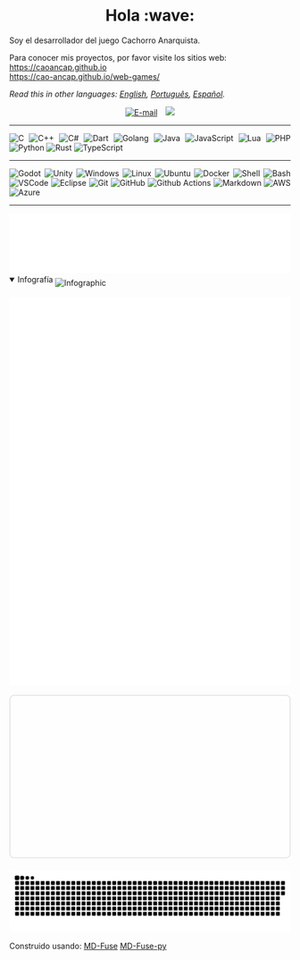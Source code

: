 <h1 align="center">Hola :wave:</h1>

Soy el desarrollador del juego Cachorro Anarquista.

Para conocer mis proyectos, por favor visite los sitios web:<br/>
https://caoancap.github.io <br/>
https://cao-ancap.github.io/web-games/

*Read this in other languages: [English](README.en.md), [Português](README.pt.md), [Español](README.es.md).*


<div align="center">
  <span>
    <a title="E-Mail" href="mailto:scx88v1va@mozmail.com">
      <img src="https://cdn.iconscout.com/icon/free/png-32/mail-1299-1100772.png" alt="E-mail"/><!--
 --></a>
  </span>
  &ensp;
  <span>
    <a title="Github" href="https://github.com/caoancap">
      <img src="https://cdn.iconscout.com/icon/free/png-32/github-108-438008.png"/><!--
 --></a>
  </span>
</div>

---

<div align="justify">
  <img title="C" alt="C" src="https://img.shields.io/badge/C-EEE?style=for-the-badge&logo=c&logoColor=00599C" />
  <img title="C++" alt="C++" src="https://img.shields.io/badge/C++-00599C?style=for-the-badge&logo=c%2B%2B&logoColor=white" />
  <img title="C#" alt="C#" src="https://img.shields.io/badge/C%23-239120?style=for-the-badge&logo=dotnet&logoColor=white" />
  <img title="Dart" alt="Dart" src="https://img.shields.io/badge/Dart-0175C2?style=for-the-badge&logo=dart&logoColor=white" />
  <img title="Golang" alt="Golang" src="https://img.shields.io/badge/GOLANG-007D9C.svg?&style=for-the-badge&logo=go&logoColor=white" />
  <img title="Java" alt="Java" src="https://img.shields.io/badge/JAVA-007396.svg?&style=for-the-badge&logo=openjdk&logoColor=white" />
  <img title="JavaScript" alt="JavaScript" src="https://img.shields.io/badge/JavaScript-323330?style=for-the-badge&logo=javascript&logoColor=F7DF1E" />
  <img title="Lua" alt="Lua" src="https://img.shields.io/badge/Lua-2C2D72?style=for-the-badge&logo=lua&logoColor=white" />
  <img title="PHP" alt="PHP" src="https://img.shields.io/badge/PHP-777BB4?style=for-the-badge&logo=php&logoColor=white" />
  <img title="Python" alt="Python" src="https://img.shields.io/badge/PYTHON-1E415E.svg?&style=for-the-badge&logo=python&logoColor=FFE56B" />
  <img title="Rust" alt="Rust" src="https://img.shields.io/badge/Rust-000?style=for-the-badge&logo=rust&logoColor=white" />
  <img title="TypeScript" alt="TypeScript" src="https://img.shields.io/badge/TypeScript-007ACC?style=for-the-badge&logo=typescript&logoColor=white" />
</div>

---

<div align="justify">
  <img title="Godot" alt="Godot" src="https://img.shields.io/badge/Godot-333639?style=for-the-badge&logo=godot-engine&logoColor=478CBF" />
  <img title="Unity" alt="Unity" src="https://img.shields.io/badge/Unity-EEE?style=for-the-badge&logo=unity&logoColor=black" />
  <img title="Windows" alt="Windows" src="https://img.shields.io/badge/Windows-0078D6?style=for-the-badge&logo=windows&logoColor=white" />
  <img title="Linux" alt="Linux" src="https://img.shields.io/badge/LINUX-185886?style=for-the-badge&logo=linux&logoColor=55A7CC" />
  <img title="Ubuntu" alt="Ubuntu" src="https://img.shields.io/badge/Ubuntu-333?style=for-the-badge&logo=ubuntu&logoColor=E95420" />
  <img title="Docker" alt="Docker" src="https://img.shields.io/badge/Docker-2496ED?style=for-the-badge&logo=docker&logoColor=white" />
  <img title="Shell" alt="Shell" src="https://img.shields.io/badge/Shell-000?style=for-the-badge&logo=gnu-bash&logoColor=white" />
  <img title="Bash" alt="Bash" src="https://img.shields.io/badge/GNU%20Bash-4EAA25?style=for-the-badge&logo=GNU%20Bash&logoColor=white" />
  <img title="VSCode" alt="VSCode" src="https://img.shields.io/badge/vscode-2C2C32.svg?style=for-the-badge&logo=visualstudiocode&logoColor=0066B8" />
  <img title="Eclipse" alt="Eclipse" src="https://img.shields.io/badge/Eclipse-2C2255?style=for-the-badge&logo=eclipse&logoColor=white" />
  <img title="Git" alt="Git" src="https://img.shields.io/badge/GIT-EEE.svg?&style=for-the-badge&logo=git&logoColor=F05033" />
  <img title="GitHub" alt="GitHub" src="https://img.shields.io/badge/GITHUB-9CDAF0.svg?&style=for-the-badge&logo=github&logoColor=black" />
  <img title="Github Actions" alt="Github Actions" src="https://img.shields.io/badge/GH_ACTIONS-333.svg?&style=for-the-badge&logo=github-actions&logoColor=2088FF" />
  <img title="Markdown" alt="Markdown" src="https://img.shields.io/badge/Markdown-2F9FE5?style=for-the-badge&logo=markdown&logoColor=white" />
  <img title="AWS" alt="AWS" src="https://img.shields.io/badge/AWS-232F3E.svg?&style=for-the-badge&logo=amazonwebservices&logoColor=EC912D" />
  <img title="Azure" alt="Azure" src="https://img.shields.io/badge/Azure-0089D6?style=for-the-badge&logo=microsoft-azure&logoColor=white" />
</div>

---

<div align="center">
  <img src="https://github.com/caoancap/readme-base/blob/main/images/animated.svg" />
</div>

<details open>
  <summary>
    Infografía
    <img align="middle" title="Infografía" src="https://cdn.iconscout.com/icon/premium/png-32-thumb/infographic-management-732672.png" alt="Infographic"/>
  </summary>

  <div align="center">
    <span>
      &ensp;
      <a title="Metrics" href="https://github.com/marketplace/actions/metrics-embed">
        <img align="top" title="Metrics" src="https://raw.githubusercontent.com/caoancap/caoancap/metrics/github-metrics.svg" alt="Metrics"/><!--
   --></a>
      &ensp;
    </span>
    <span>
      &ensp;
      <a title="Top Languages" href="https://github.com/anuraghazra/github-readme-stats">
        <picture>
          <source media="(prefers-color-scheme: dark)" srcset="https://raw.githubusercontent.com/caoancap/caoancap/main/top-languages-dark.svg">
          <img src="https://raw.githubusercontent.com/caoancap/caoancap/main/top-languages.svg" alt="Top Languages">
        </picture><!--
   --></a>
      &ensp;
    </span>
  </div>

</details>

<div align="center">
  <a title="Snake Animation" href="https://github.com/marketplace/actions/generate-snake-game-from-github-contribution-grid">
    <picture>
      <source media="(prefers-color-scheme: dark)" srcset="https://github.com/caoancap/caoancap/blob/snake/github-snake-dark.svg">
      <img src="https://github.com/caoancap/caoancap/blob/snake/github-snake.svg">
    </picture>
  </a>
</div>

Construido usando:
[MD-Fuse](https://github.com/caoancap/md-fuse)
[MD-Fuse-py](https://github.com/caoancap/md-fuse-py)

[comment]: # (version: 20250603031006)
